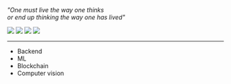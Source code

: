 <!--
**ruhz3/ruhz3** is a ✨ _special_ ✨ repository because its `README.md` (this file) appears on your GitHub profile.

Here are some ideas to get you started:

- 🔭 I’m currently working on ...
- 🌱 I’m currently learning ...
- 👯 I’m looking to collaborate on ...
- 🤔 I’m looking for help with ...
- 💬 Ask me about ...
- 📫 How to reach me: ...
- 😄 Pronouns: ...
- ⚡ Fun fact: ...
-->
<p>
  <i>"One must live the way one thinks<br>
    or end up thinking the way one has lived"</i>
</p>
<a href="https://hhlab.tistory.com/" target="_blank"><img src="https://img.shields.io/badge/Portfolio-5D5D5D?style=flat&logo=Notion&logoColor=FFFFFF"/></a>
<a href="https://hhlab.tistory.com/" target="_blank"><img src="https://img.shields.io/badge/hhlab-orange?style=flat&logo=Bloglovin&logoColor=FFFFFF"/></a>
<a href="https://hhlab.tistory.com/" target="_blank"><img src="https://img.shields.io/badge/ruuu_hz-E4405F?style=flat&logo=Instagram&logoColor=FFFFFF"/></a>
<a href="https://hhlab.tistory.com/" target="_blank"><img src="https://img.shields.io/badge/96fbgudwn@naver.com-000000?style=flat&logo=Gmail&logoColor=FFFFFF"/></a>
<hr>
<ul>
  <li>Backend</li>
  <li>ML</li>
  <li>Blockchain</li>
  <li>Computer vision</li>
</ul>
